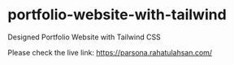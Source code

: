 # portfolio-website-with-tailwind
Designed Portfolio Website with Tailwind CSS

Please check the live link: https://parsona.rahatulahsan.com/
